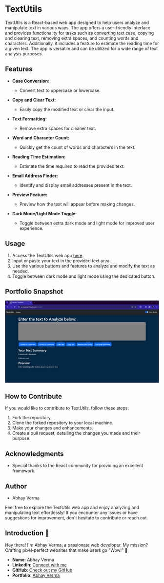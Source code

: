# TextUtils

TextUtils is a React-based web app designed to help users analyze and manipulate text in various ways. The app offers a user-friendly interface and provides functionality for tasks such as converting text case, copying and clearing text, removing extra spaces, and counting words and characters. Additionally, it includes a feature to estimate the reading time for a given text. The app is versatile and can be utilized for a wide range of text analysis purposes.

## Features

- **Case Conversion:**
  - Convert text to uppercase or lowercase.
  
- **Copy and Clear Text:**
  - Easily copy the modified text or clear the input.

- **Text Formatting:**
  - Remove extra spaces for cleaner text.

- **Word and Character Count:**
  - Quickly get the count of words and characters in the text.

- **Reading Time Estimation:**
  - Estimate the time required to read the provided text.

- **Email Address Finder:**
  - Identify and display email addresses present in the text.

- **Preview Feature:**
  - Preview how the text will appear before making changes.

- **Dark Mode/Light Mode Toggle:**
  - Toggle between extra dark mode and light mode for improved user experience.

## Usage

1. Access the TextUtils web app [here](https://vermaabhay734.github.io/textutils/).
2. Input or paste your text in the provided text area.
3. Use the various buttons and features to analyze and modify the text as needed.
4. Toggle between dark mode and light mode using the dedicated button.


## Portfolio Snapshot
![Portfolio Snapshot](./src/images/textutils-dark.png)
<!-- ![Portfolio Snapshot](./src/images/testutils-light.png) -->


## How to Contribute

If you would like to contribute to TextUtils, follow these steps:

1. Fork the repository.
2. Clone the forked repository to your local machine.
3. Make your changes and enhancements.
4. Create a pull request, detailing the changes you made and their purpose.

## Acknowledgments

- Special thanks to the React community for providing an excellent framework.

## Author

- Abhay Verma

Feel free to explore the TextUtils web app and enjoy analyzing and manipulating text effortlessly! If you encounter any issues or have suggestions for improvement, don't hesitate to contribute or reach out.

## Introduction 👋
Hey there! I'm Abhay Verma, a passionate web developer. 
My mission? Crafting pixel-perfect websites that make users go "Wow!" 🌟

- **Name**: Abhay Verma
- **LinkedIn**: [Connect with me](https://www.linkedin.com/in/vermaabhay734/)
- **GitHub**: [Check out my GitHub](https://github.com/vermaabhay734)
- **Portfolio**: [Abhay Verma](https://vermaabhay734.github.io/abhay/)

